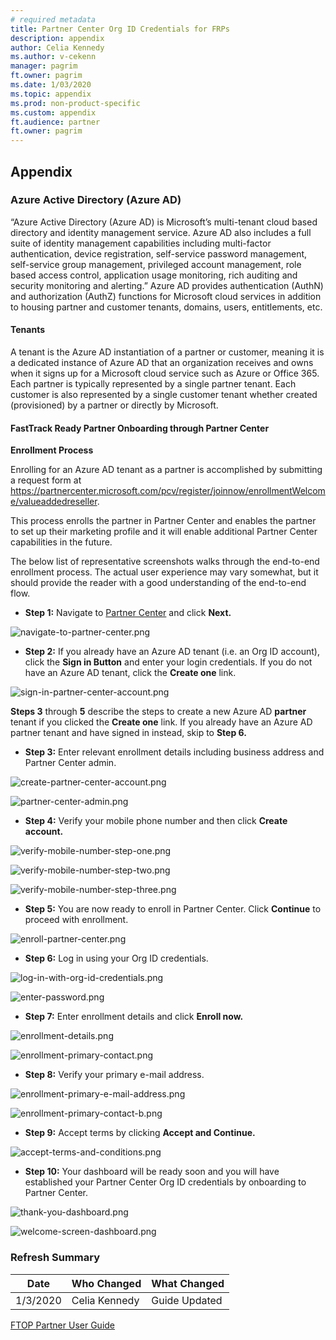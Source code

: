 ```yaml
---
# required metadata
title: Partner Center Org ID Credentials for FRPs
description: appendix
author: Celia Kennedy
ms.author: v-cekenn
manager: pagrim
ft.owner: pagrim
ms.date: 1/03/2020
ms.topic: appendix
ms.prod: non-product-specific
ms.custom: appendix
ft.audience: partner
ft.owner: pagrim
---
```


## Appendix

### Azure Active Directory (Azure AD)

“Azure Active Directory (Azure AD) is Microsoft’s multi-tenant cloud based directory and identity management service. Azure AD also includes a full suite of identity management capabilities including multi-factor authentication, device registration, self-service password management, self-service group management, privileged account management, role based access control, application usage monitoring, rich auditing and security monitoring and alerting.”  Azure AD provides authentication (AuthN) and authorization (AuthZ) functions for Microsoft cloud services in addition to housing partner and customer tenants, domains, users, entitlements, etc.

#### Tenants

A tenant is the Azure AD instantiation of a partner or customer, meaning it is a dedicated instance of Azure AD that an organization receives and owns when it signs up for a Microsoft cloud service such as Azure or Office 365.  Each partner is typically represented by a single partner tenant. Each customer is also represented by a single customer tenant whether created (provisioned) by a partner or directly by Microsoft.

#### FastTrack Ready Partner Onboarding through Partner Center

**Enrollment Process**

Enrolling for an Azure AD tenant as a partner is accomplished by submitting a request form at https://partnercenter.microsoft.com/pcv/register/joinnow/enrollmentWelcome/valueaddedreseller.

This process enrolls the partner in Partner Center and enables the partner to set up their marketing profile and it will enable additional Partner Center capabilities in the future.

The below list of representative screenshots walks through the end-to-end enrollment process. The actual user experience may vary somewhat, but it should provide the reader with a good understanding of the end-to-end flow.

- **Step 1:** Navigate to [Partner Center](https://partnercenter.microsoft.com/pcv/register/joinnow/enrollmentWelcome/valueaddedreseller) and click **Next.**

![navigate-to-partner-center.png](media/navigate-to-partner-center.png "Navigate to Partner Center")

- **Step 2:** If you already have an Azure AD tenant (i.e. an Org ID account), click the **Sign in Button** and enter your login credentials. If you do not have an Azure AD tenant, click the **Create one** link.

![sign-in-partner-center-account.png](media/sign-in-partner-center-account.png "Sign in with your work account")

**Steps 3** through **5** describe the steps to create a new Azure AD **partner** tenant if you clicked the **Create one** link. If you already have an Azure AD partner tenant and have signed in instead, skip to **Step 6.**

- **Step 3:** Enter relevant enrollment details including business address and Partner Center admin.

![create-partner-center-account.png](media/create-partner-center-account.png "Create a Partner Center account")

![partner-center-admin.png](media/partner-center-admin.png "Partner Center Admin")

- **Step 4:** Verify your mobile phone number and then click **Create account.**

![verify-mobile-number-step-one.png](media/verify-mobile-number-step-one.png "Verify your phone number")

![verify-mobile-number-step-two.png](media/verify-mobile-number-step-two.png "Verify your phone number")

![verify-mobile-number-step-three.png](media/verify-mobile-number-step-three.png "Verify your phone number")

- **Step 5:** You are now ready to enroll in Partner Center. Click **Continue** to proceed with enrollment.

![enroll-partner-center.png](media/enroll-partner-center.png "Your Partner Center account is ready")

- **Step 6:** Log in using your Org ID credentials.

![log-in-with-org-id-credentials.png](media/log-in-with-org-id-credentials.png "Sign In")

![enter-password.png](media/enter-password.png "Enter Password")

- **Step 7:** Enter enrollment details and click **Enroll now.**

![enrollment-details.png](media/enrollment-details.png "Enrollment Details")

![enrollment-primary-contact.png](media/enrollment-primary-contact.png "Primary Contact")

- **Step 8:** Verify your primary e-mail address.

![enrollment-primary-e-mail-address.png](media/enrollment-primary-e-mail-address.png "Verify your primary e-mail address")

![enrollment-primary-contact-b.png](media/enrollment-primary-contact-b.png "Primary Contact")

- **Step 9:** Accept terms by clicking **Accept and Continue.**

![accept-terms-and-conditions.png](media/accept-terms-and-conditions.png "Agreement")

- **Step 10:** Your dashboard will be ready soon and you will have established your Partner Center Org ID credentials by onboarding to Partner Center.

![thank-you-dashboard.png](media/thank-you-dashboard.png "Thank you!")

![welcome-screen-dashboard.png](media/welcome-screen-dashboard.png "Welcome")

### Refresh Summary

|Date|Who Changed|What Changed|
|---------|---------------|----------------------------|
|1/3/2020| Celia Kennedy| Guide Updated|

[FTOP Partner User Guide](http://partner-docs.microsoft.com/partner-site/ftop-partner-user-guide/index.html)